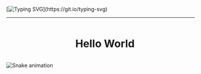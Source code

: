 

[![Typing SVG](https://readme-typing-svg.herokuapp.com?font=Fira+Code&weight=300&size=20&duration=4000&pause=1000&color=87CEFA&center=true&vCenter=true&random=false&width=1000&lines=Eai!%2C+eu+sou+o+Lucas+Teixeira.;Eu+tenho+22+anos+e+sou+estudante+de+Analise+e+Desenvolvimento+de+Sistemas.;Seja+Bem+Vindo!)](https://git.io/typing-svg)

---   
<!--titulo--> 
<div id="user-content-toc">
<ul align="center">
<summary><h1 style="display: inline-block">Hello World</h1></summary>
</div>
  
![Snake animation](https://github.com/LuksTeixeira/LuksTeixeira/blob/output/github-contribution-grid-snake.svg)
 

###
  </div>
